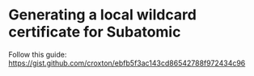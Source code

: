 # Generating a local wildcard certificate for Subatomic

Follow this guide: https://gist.github.com/croxton/ebfb5f3ac143cd86542788f972434c96

